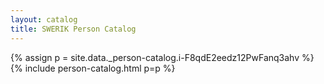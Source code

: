 ```yaml
---
layout: catalog
title: SWERIK Person Catalog
---
```

{% assign p = site.data._person-catalog.i-F8qdE2eedz12PwFanq3ahv %}
{% include person-catalog.html p=p %}

